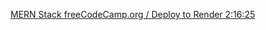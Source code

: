 [MERN Stack freeCodeCamp.org / Deploy to Render 2:16:25](https://www.youtube.com/watch?v=O3BUHwfHf84)

